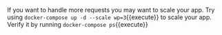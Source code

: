 If you want to handle more requests you may want to scale your app.
Try using `docker-compose up -d --scale wp=3`{{execute}} to scale your app.
Verify it by running `docker-compose ps`{{execute}}
